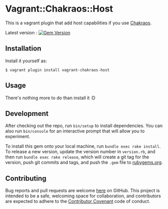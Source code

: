 # Vagrant::Chakraos::Host

This is a vagrant plugin that add host capabilities if you use [Chakraos](https://chakralinux.org/).

Latest version : [![Gem Version](https://badge.fury.io/rb/vagrant-chakraos-host.svg)](https://badge.fury.io/rb/vagrant-chakraos-host)

## Installation

Install it yourself as:

    $ vagrant plugin install vagrant-chakraos-host

## Usage

There's nothing more to do than install it :D

## Development

After checking out the repo, run `bin/setup` to install dependencies. You can also run `bin/console` for an interactive prompt that will allow you to experiment.

To install this gem onto your local machine, run `bundle exec rake install`. To release a new version, update the version number in `version.rb`, and then run `bundle exec rake release`, which will create a git tag for the version, push git commits and tags, and push the `.gem` file to [rubygems.org](https://rubygems.org).

## Contributing

Bug reports and pull requests are welcome [here] on GitHub. This project is intended to be a safe, welcoming space for collaboration, and contributors are expected to adhere to the [Contributor Covenant](http://contributor-covenant.org) code of conduct.

[here]: https://github.com/deogracia/vagrant-chakraos-host